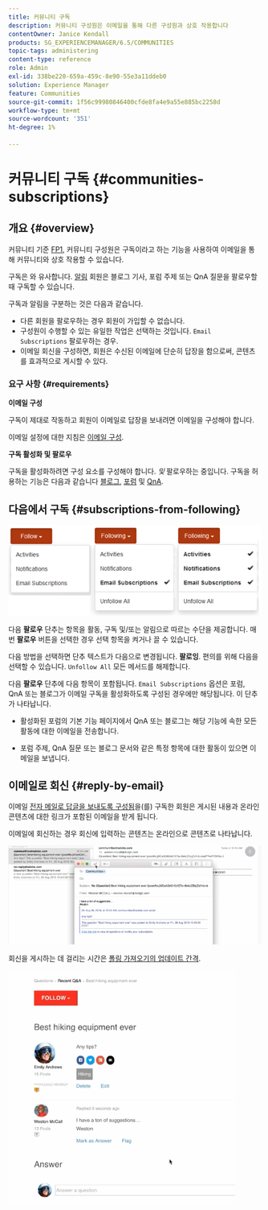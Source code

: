 ```yaml
---
title: 커뮤니티 구독
description: 커뮤니티 구성원은 이메일을 통해 다른 구성원과 상호 작용합니다
contentOwner: Janice Kendall
products: SG_EXPERIENCEMANAGER/6.5/COMMUNITIES
topic-tags: administering
content-type: reference
role: Admin
exl-id: 338be220-659a-459c-8e90-55e3a11ddeb0
solution: Experience Manager
feature: Communities
source-git-commit: 1f56c99980846400cfde8fa4e9a55e885bc2258d
workflow-type: tm+mt
source-wordcount: '351'
ht-degree: 1%

---
```


# 커뮤니티 구독 {#communities-subscriptions}

## 개요 {#overview}

커뮤니티 기준 [FP1](deploy-communities.md#latestfeaturepack), 커뮤니티 구성원은 구독이라고 하는 기능을 사용하여 이메일을 통해 커뮤니티와 상호 작용할 수 있습니다.

구독은 와 유사합니다. [알림](notifications.md) 회원은 블로그 기사, 포럼 주제 또는 QnA 질문을 팔로우할 때 구독할 수 있습니다.

구독과 알림을 구분하는 것은 다음과 같습니다.

* 다른 회원을 팔로우하는 경우 회원이 가입할 수 없습니다.
* 구성원이 수행할 수 있는 유일한 작업은 선택하는 것입니다. `Email Subscriptions` 팔로우하는 경우.
* 이메일 회신을 구성하면, 회원은 수신된 이메일에 단순히 답장을 함으로써, 콘텐츠를 효과적으로 게시할 수 있다.

### 요구 사항 {#requirements}

**이메일 구성**

구독이 제대로 작동하고 회원이 이메일로 답장을 보내려면 이메일을 구성해야 합니다.

이메일 설정에 대한 지침은 [이메일 구성](email.md).

**구독 활성화 및 팔로우**

구독을 활성화하려면 구성 요소를 구성해야 합니다. *및* 팔로우하는 중입니다. 구독을 허용하는 기능은 다음과 같습니다 [블로그](blog-feature.md), [포럼](forum.md) 및 [QnA](working-with-qna.md).

## 다음에서 구독 {#subscriptions-from-following}

![가입-팔로우](assets/subscription-following.png)

다음 **팔로우** 단추는 항목을 활동, 구독 및/또는 알림으로 따르는 수단을 제공합니다. 매번 **팔로우** 버튼을 선택한 경우 선택 항목을 켜거나 끌 수 있습니다.

다음 방법을 선택하면 단추 텍스트가 다음으로 변경됩니다. **팔로잉**. 편의를 위해 다음을 선택할 수 있습니다. `Unfollow All` 모든 메서드를 해제합니다.

다음 **팔로우** 단추에 다음 항목이 포함됩니다. `Email Subscriptions` 옵션은 포럼, QnA 또는 블로그가 이메일 구독을 활성화하도록 구성된 경우에만 해당됩니다. 이 단추가 나타납니다.

* 활성화된 포럼의 기본 기능 페이지에서 QnA 또는 블로그는 해당 기능에 속한 모든 활동에 대한 이메일을 전송합니다.

* 포럼 주제, QnA 질문 또는 블로그 문서와 같은 특정 항목에 대한 활동이 있으면 이메일을 보냅니다.

## 이메일로 회신 {#reply-by-email}

이메일 [전자 메일로 답글을 보내도록 구성됨](email.md#configure-polling-importer)을(를) 구독한 회원은 게시된 내용과 온라인 콘텐츠에 대한 링크가 포함된 이메일을 받게 됩니다.

이메일에 회신하는 경우 회신에 입력하는 콘텐츠는 온라인으로 콘텐츠로 나타납니다.

![이메일 회신](assets/email-reply.png)

회신을 게시하는 데 걸리는 시간은 [폴링 가져오기의 업데이트 간격](email.md#configure-polling-importer).

![QA](assets/qa.png)
